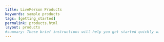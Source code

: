 ```yaml
---
title: LivePerson Products
keywords: sample products
tags: [getting_started]
permalink: products.html
layout: products
#summary: These brief instructions will help you get started quickly with the theme. The other topics in this help provide additional information and detail about working with other aspects of this theme and Jekyll.
---
```

